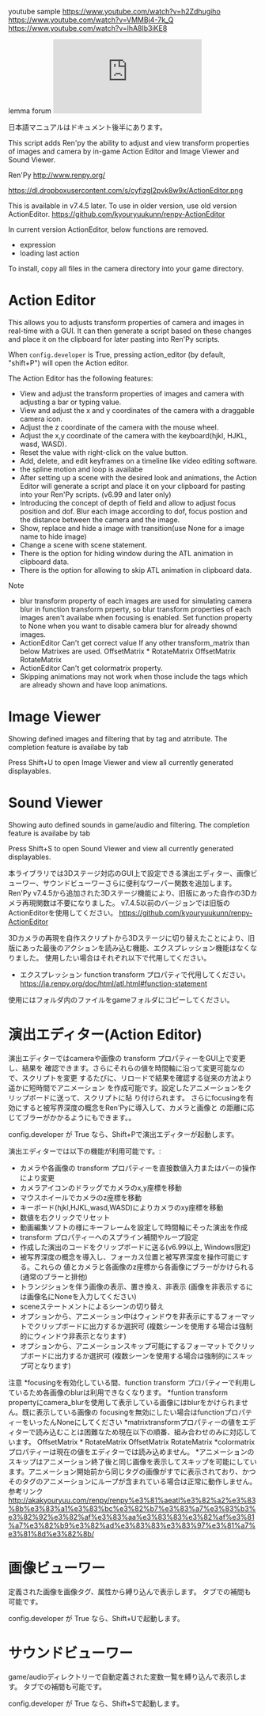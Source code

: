  youtube sample
<https://www.youtube.com/watch?v=h2Zdhugiho>
<https://www.youtube.com/watch?v=VMMBj4-7k_Q>
<https://www.youtube.com/watch?v=lhA8Ib3iKE8>

lemma forum
![Demo](https://lemmasoft.renai.us/forums/viewtopic.php?f=8&t=29778)

 日本語マニュアルはドキュメント後半にあります。

 This script adds Ren'py the ability to adjust and view transform properties of images
 and camera by in-game Action Editor and Image Viewer and Sound Viewer.

 Ren'Py <http://www.renpy.org/>

https://dl.dropboxusercontent.com/s/cyfizgl2pvk8w9x/ActionEditor.png

 This is available in v7.4.5 later.
 To use in older version, use old version ActionEditor.
 <https://github.com/kyouryuukunn/renpy-ActionEditor>

 In current version ActionEditor, below functions are removed.
 * expression
 * loading last action

 To install, copy all files in the camera directory into your game directory.

 Action Editor
================

 This allows you to adjusts transform properties of camera and images in
 real-time with a GUI. It can then generate a script based on these changes and
 place it on the clipboard for later pasting into Ren'Py scripts.

 When `config.developer` is True, pressing action_editor (by default,
 "shift+P") will open the Action editor.
 
 The Action Editor has the following features:
 
  * View and adjust the transform properties of images and camera with adjusting a bar or typing value.
  * View and adjust the x and y coordinates of the camera with a draggable camera icon.
  * Adjust the z coordinate of the camera with the mouse wheel.
  * Adjust the x,y coordinate of the camera with the keyboard(hjkl, HJKL, wasd, WASD).
  * Reset the value with right-click on the value button.
  * Add, delete, and edit keyframes on a timeline like video editing software.
  * the spline motion and loop is availabe
  * After setting up a scene with the desired look and animations, the Action
    Editor will generate a script and place it on your clipboard for pasting
    into your Ren'Py scripts. (v6.99 and later only)
  * Introducing the concept of depth of field and allow to adjust focus position and dof.
    Blur each image according to dof, focus postion and the distance between the camera and the image.
  * Show, replace and hide a image with transition(use None for a image name to hide image)
  * Change a scene with scene statement.
  * There is the option for hiding window during the ATL animation in clipboard data.
  * There is the option for allowing to skip ATL animation in clipboard data.

 Note
 * blur transform property of each images are used for simulating camera blur in function transform prperty,
   so blur transform properties of each images aren't availabe when focusing is enabled.
   Set function property to None when you want to disable camera blur for already shownd images.
 * ActionEditor Can't get correct value If any other transform_matrix than below Matrixes are used.
    OffsetMatrix * RotateMatrix
    OffsetMatrix
    RotateMatrix
 * ActionEditor Can't get colormatrix property.
 * Skipping animations may not work when those include the tags which are already shown and have loop animations.

 Image Viewer
================
 Showing defined images and filtering that by tag and atrribute.
 The completion feature is availabe by tab
 
 Press Shift+U to open Image Viewer and view all currently generated displayables.

 Sound Viewer
================
 Showing auto defined sounds in game/audio and filtering.
 The completion feature is availabe by tab
 
 Press Shift+S to open Sound Viewer and view all currently generated displayables.








 本ライブラリでは3Dステージ対応のGUI上で設定できる演出エディター、画像ビューワー、サウンドビューワーさらに便利なワーパー関数を追加します。
 Ren'Py v7.4.5から追加された3Dステージ機能により、旧版にあった自作の3Dカメラ再現関数は不要になりました。
 v7.4.5以前のバージョンでは旧版のActionEditorを使用してください。
 <https://github.com/kyouryuukunn/renpy-ActionEditor>

 3Dカメラの再現を自作スクリプトから3Dステージに切り替えたことにより、旧版にあった最後のアクションを読み込む機能、エクスプレッション機能はなくなりました。
 使用したい場合はそれぞれ以下で代用してください。
 * エクスプレッション function transform プロパティで代用してください。 <https://ja.renpy.org/doc/html/atl.html#function-statement>

 使用にはフォルダ内のファイルをgameフォルダにコピーしてください。

 演出エディター(Action Editor)
================

 演出エディターではcameraや画像の transform プロパティーをGUI上で変更し、結果を
 確認できます。さらにそれらの値を時間軸に沿って変更可能なので、スクリプトを変更
 するたびに、リロードで結果を確認する従来の方法より遥かに短時間でアニメーション
 を作成可能です。設定したアニメーションをクリップボードに送って、スクリプトに貼
 り付けられます。
 さらにfocusingを有効にすると被写界深度の概念をRen'Pyに導入して、カメラと画像と
 の距離に応じてブラーがかかるようにもできます。。

 config.developer が True なら、Shift+Pで演出エディターが起動します。
 
 演出エディターでは以下の機能が利用可能です。:
 
 * カメラや各画像の transform プロパティーを直接数値入力またはバーの操作により変更
 * カメラアイコンのドラッグでカメラのx,y座標を移動
 * マウスホイールでカメラのz座標を移動
 * キーボード(hjkl,HJKL,wasd,WASD)によりカメラのxy座標を移動
 * 数値を右クリックでリセット
 * 動画編集ソフトの様にキーフレームを設定して時間軸にそった演出を作成
 * transform プロパティーへのスプライン補間やループ設定
 * 作成した演出のコードをクリップボードに送る(v6.99以上, Windows限定)
 * 被写界深度の概念を導入し、フォーカス位置と被写界深度を操作可能にする。これらの
   値とカメラと各画像のz座標から各画像にブラーがかけられる(通常のブラーと排他)
 * トランジションを伴う画像の表示、置き換え、非表示
   (画像を非表示するには画像名にNoneを入力してください)
 * sceneステートメントによるシーンの切り替え
 * オプションから、アニメーション中はウィンドウを非表示にするフォーマットでクリップボードに出力するか選択可
   (複数シーンを使用する場合は強制的にウィンドウ非表示となります)
 * オプションから、アニメーションスキップ可能にするフォーマットでクリップボードに出力するか選択可
   (複数シーンを使用する場合は強制的にスキップ可となります)

 注意
 *focusingを有効化している間、function transform プロパティーで利用しているため各画像のblurは利用できなくなります。
 *funtion transform propertyにcamera_blurを使用して表示している画像にはblurをかけられません。既に表示している画像の
 focusingを無効にしたい場合はfunctionプロパティーをいったんNoneにしてください
 *matrixtransformプロパティーの値をエディターで読み込むことは困難なため現在以下の順番、組み合わせのみに対応しています。
    OffsetMatrix * RotateMatrix
    OffsetMatrix
    RotateMatrix
 *colormatrixプロパティーは現在の値をエディターでは読み込めません。
 *アニメーションのスキップはアニメーション終了後と同じ画像を表示してスキップを可能にしています。アニメーション開始前から同じタグの画像がすでに表示されており、かつそのタグのアニメーションにループが含まれている場合は正常に動作しません。
 参考リンク
 http://akakyouryuu.com/renpy/renpy%e3%81%aeatl%e3%82%a2%e3%83%8b%e3%83%a1%e3%83%bc%e3%82%b7%e3%83%a7%e3%83%b3%e3%82%92%e3%82%af%e3%83%aa%e3%83%83%e3%82%af%e3%81%a7%e3%82%b9%e3%82%ad%e3%83%83%e3%83%97%e3%81%a7%e3%81%8d%e3%82%8b/
   

 画像ビューワー
================
 定義された画像を画像タグ、属性から縛り込んで表示します。
 タブでの補間も可能です。

 config.developer が True なら、Shift+Uで起動します。


 サウンドビューワー
================
 game/audioディレクトリーで自動定義された変数一覧を縛り込んで表示します。
 タブでの補間も可能です。

 config.developer が True なら、Shift+Sで起動します。

